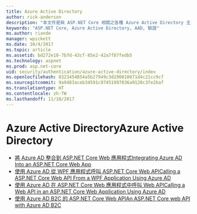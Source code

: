 ```yaml
---
title: Azure Active Directory
author: rick-anderson
description: "本文件是與 ASP.NET Core 相關之各種 Azure Active Directory 主題的目錄。"
keywords: "ASP.NET Core, Azure Active Directory, AAD, 驗證"
ms.author: riande
manager: wpickett
ms.date: 10/4/2017
ms.topic: article
ms.assetid: bd272e10-7b7d-43cf-85e2-42a7f87fedb5
ms.technology: aspnet
ms.prod: asp.net-core
uid: security/authentication/azure-active-directory/index
ms.openlocfilehash: 8323454854a5b27949c3d290810071d4c21cc9cf
ms.sourcegitcommit: 9a9483aceb34591c97451997036a9120c3fe2baf
ms.translationtype: HT
ms.contentlocale: zh-TW
ms.lasthandoff: 11/10/2017
---
```

# <a name="azure-active-directory"></a><span data-ttu-id="a9ab9-104">Azure Active Directory</span><span class="sxs-lookup"><span data-stu-id="a9ab9-104">Azure Active Directory</span></span>

* [<span data-ttu-id="a9ab9-105">將 Azure AD 整合到 ASP.NET Core Web 應用程式</span><span class="sxs-lookup"><span data-stu-id="a9ab9-105">Integrating Azure AD Into an ASP.NET Core Web App</span></span>](https://azure.microsoft.com/documentation/samples/active-directory-dotnet-webapp-openidconnect-aspnetcore/)
* [<span data-ttu-id="a9ab9-106">使用 Azure AD 從 WPF 應用程式呼叫 ASP.NET Core Web API</span><span class="sxs-lookup"><span data-stu-id="a9ab9-106">Calling a ASP.NET Core Web API From a WPF Application Using Azure AD</span></span>](https://azure.microsoft.com/documentation/samples/active-directory-dotnet-native-aspnetcore/)
* [<span data-ttu-id="a9ab9-107">使用 Azure AD 在 ASP.NET Core Web 應用程式中呼叫 Web API</span><span class="sxs-lookup"><span data-stu-id="a9ab9-107">Calling a Web API in an ASP.NET Core Web Application Using Azure AD</span></span>](https://azure.microsoft.com/documentation/samples/active-directory-dotnet-webapp-webapi-openidconnect-aspnetcore/)
* [<span data-ttu-id="a9ab9-108">使用 Azure AD B2C 的 ASP.NET Core Web API</span><span class="sxs-lookup"><span data-stu-id="a9ab9-108">An ASP.NET Core web API with Azure AD B2C</span></span>](https://azure.microsoft.com/resources/samples/active-directory-b2c-dotnetcore-webapi/)

